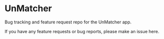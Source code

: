# UnMatcher

Bug tracking and feature request repo for the UnMatcher app.

If you have any feature requests or bug reports, please make an issue here.
